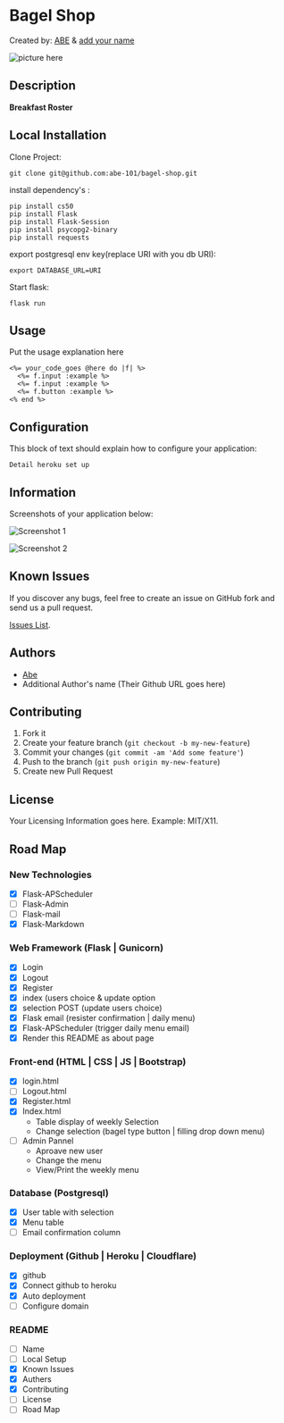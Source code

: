 # Bagel Shop
<!-- If you'd like to use a logo instead uncomment this code and remove the text above this line

  ![Logo](https://github.com/abe-101/bagel-shop/static/logo.png)

-->

Created by: [ABE](https://habet.dev/about) & [add your name](link)

![picture here](https://github.com/abe-101/bagel-shop/static/hompage.png)

## Description
**Breakfast Roster**


## Local Installation


Clone Project:

```console
git clone git@github.com:abe-101/bagel-shop.git
```

install dependency's :

```console
pip install cs50
pip install Flask
pip install Flask-Session
pip install psycopg2-binary
pip install requests
```

export postgresql env key(replace URI with you db URI):

```console
export DATABASE_URL=URI
```

Start flask:
```console
flask run
```


## Usage

Put the usage explanation here

```erb
<%= your_code_goes @here do |f| %>
  <%= f.input :example %>
  <%= f.input :example %>
  <%= f.button :example %>
<% end %>
```


## Configuration

This block of text should explain how to configure your application:

`Detail heroku set up`


## Information

Screenshots of your application below:

![Screenshot 1](http://placekitten.com/400/300)

![Screenshot 2](http://placekitten.com/400/300)



## Known Issues

If you discover any bugs, feel free to create an issue on GitHub fork and
send us a pull request.

[Issues List](https://github.com/abe-101/bagel-shop/issues).

## Authors

* [Abe](https:github.com/abe-101)
* Additional Author's name (Their Github URL goes here)
	

## Contributing

1. Fork it
2. Create your feature branch (`git checkout -b my-new-feature`)
3. Commit your changes (`git commit -am 'Add some feature'`)
4. Push to the branch (`git push origin my-new-feature`)
5. Create new Pull Request


## License

Your Licensing Information goes here. Example: MIT/X11.

## Road Map

### New Technologies
- [x] Flask-APScheduler
- [ ] Flask-Admin
- [ ] Flask-mail
- [x] Flask-Markdown

### Web Framework (Flask | Gunicorn)
- [x] Login
- [x] Logout
- [x] Register
- [x] index (users choice & update option
- [x] selection POST (update users choice)
- [x] Flask email (resister confirmation | daily menu)
- [x] Flask-APScheduler (trigger daily menu email)
- [x] Render this README as about page

### Front-end (HTML | CSS | JS | Bootstrap)
- [x] login.html
- [ ] Logout.html
- [x] Register.html
- [x] Index.html
	* Table display of weekly Selection 
	* Change selection (bagel type button | filling drop down menu)
- [ ] Admin Pannel
	* Aproave new user
	* Change the menu
	* View/Print the weekly menu


### Database (Postgresql)
- [x] User table with selection
- [x] Menu table
- [ ] Email confirmation column 

### Deployment (Github | Heroku | Cloudflare)
- [x] github
- [x] Connect github to heroku
- [x] Auto deployment
- [ ] Configure domain

### README
- [ ] Name
- [ ] Local Setup
- [x] Known Issues
- [x] Authers
- [x] Contributing
- [ ] License
- [ ] Road Map
